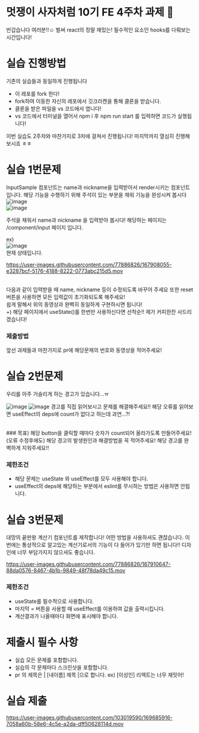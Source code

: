 # 멋쟁이 사자처럼 10기 FE 4주차 과제 🦁

반갑습니다 여러분!!☺️
벌써 react의 정말 재밌는! 필수적인 요소인 hooks를 다뤄보는 시간입니다!

# 실습 진행방법

기존의 실습들과 동일하게 진행됩니다

- 이 레포를 fork 한다!
- fork하여 이동한 자신의 레포에서 깃크라켄을 통해 클론을 받습니다.
- 클론을 받은 파일을 vs 코드에서 엽니다!
- vs 코드에서 터미널을 열어서 npm i 후 npm run start 를 입력하면 코드가 실행됩니다!

이번 실습도 2주차와 마찬가지로 3차에 걸쳐서 진행됩니다! 마지막까지 열심히 진행해보시죠 ㅎㅎ

# 실습 1번문제

InputSample 컴포넌트는 name과 nickname을 입력받아서 render시키는 컴포넌트 입니다. 해당 기능을 수행하기 위해 주석이 있는 부분을 채워 기능을 완성시켜 봅시다<br>
![image](https://user-images.githubusercontent.com/77886826/167911379-d2877351-6507-4c26-8b49-fbb647980b0d.png)<br>
![image](https://user-images.githubusercontent.com/77886826/167911449-35a018d5-8405-42d2-ad4c-56e88af3a5e8.png)<br>

주석을 채워서 name과 nickname 을 입력받아 봅시다!
해당하는 페이지는 /component/input 페이지 입니다.

ex) <br>
![image](https://user-images.githubusercontent.com/77886826/167907952-0b89c5e1-db78-40c0-90f6-8e2ee8b54d88.png)
<br>
현재 상태입니다.<br>

https://user-images.githubusercontent.com/77886826/167908055-e3287bcf-5176-4188-8222-0773abc215d5.mov

<br>
다음과 같이 입력받을 때 name, nickname 등이 수정되도록 바꾸어 주세요 또한 reset 버튼을 사용하면 모든 입력값이 초기화되도록 해주세요!<br>
쉽게 말해서 위의 동영상과 완벽히 동일하게 구현하시면 됩니다!
<br>
+) 해당 페이지에서 useState()를 한번만 사용하신다면 선착순!! 제가 커피한잔 사드리겠습니다!

### 제출방법

앞선 과제들과 마찬가지로 pr에 해당문제의 번호와 동영상을 적어주세요!

# 실습 2번문제

우리를 아주 거슬리게 하는 경고가 있습니다...ㅠ

![image](https://user-images.githubusercontent.com/77886826/167908932-02e6913b-02e6-4774-8939-43125eb32082.png)
![image](https://user-images.githubusercontent.com/77886826/167909006-f5dfa5c9-b7b2-49c9-a71f-16db78a9dd4f.png)
경고를 직접 읽어보시고 문제를 해결해주세요!! 해당 오류를 읽어보면 useEffect의 deps에 count가 없다고 하는데 과연...?!

<br>
 ### 목표)
 해당 button을 클릭할 때마다 숫자가 count되어 올라가도록 만들어주세요!(오류 수정후에도)
 해당 경고의 발생원인과 해결방법을 꼭 적어주세요!
 해당 경고를 완벽하게 지워주세요!!

### 제한조건

- 해당 문제는 useState 와 useEffect를 모두 사용해야 합니다.
- useEffect의 deps에 해당하는 부분에서 eslint를 무시하는 방법은 사용하면 안됩니다.

# 실습 3번문제

대망의 끝판왕 계산기 컴포넌트를 제작합니다!
어떤 방법을 사용하셔도 괜찮습니다. 이번에는 통상적으로 알고있는 계산기로서의 기능이 다 들어가 있기만 하면 됩니다!! 디자인에 너무 부담가지지 않으셔도 좋습니다.

https://user-images.githubusercontent.com/77886826/167910647-88da0576-8467-4b1b-9849-48f78da49c15.mov

### 제한조건

- useState를 필수적으로 사용합니다.
- 마지막 = 버튼을 사용할 때 useEffect를 이용하여 값을 출력시킵니다.
- 계산결과가 나올때마다 화면에 표시해야 합니다.

# 제출시 필수 사항

- 실습 모든 문제를 포함합니다.
- 실습의 각 문제마다 스크린샷을 포함합니다.
- pr 의 제목은 | [내이름] 제목 |으로 합니다.
  ex) [이성인] 리엑트는 너무 재밋어!

# 실습 제출

https://user-images.githubusercontent.com/103019590/169685916-7058a60b-58e6-4c5e-a2da-dff50628114d.mov
